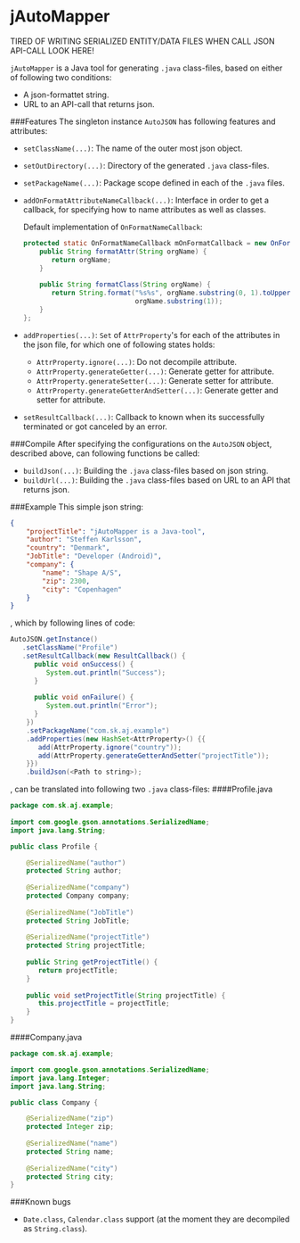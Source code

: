 jAutoMapper
===========
TIRED OF WRITING SERIALIZED ENTITY/DATA FILES WHEN CALL JSON API-CALL LOOK HERE!

`jAutoMapper` is a Java tool for generating `.java` class-files, based on either of following two conditions:
* A json-formattet string.
* URL to an API-call that returns json.

###Features
The singleton instance `AutoJSON` has following features and attributes:
- `setClassName(...)`: The name of the outer most json object.
- `setOutDirectory(...)`: Directory of the generated `.java` class-files.
- `setPackageName(...)`: Package scope defined in each of the `.java` files.
- `addOnFormatAttributeNameCallback(...)`: Interface in order to get a callback, for specifying how to name attributes as well as classes.

    Default implementation of `OnFormatNameCallback`:
    ```java
    protected static OnFormatNameCallback mOnFormatCallback = new OnFormatNameCallback() {
        public String formatAttr(String orgName) {
           return orgName;
        }
        
        public String formatClass(String orgName) {
           return String.format("%s%s", orgName.substring(0, 1).toUpperCase(), 
                                orgName.substring(1));
        }
    };
    ```
- `addProperties(...)`: `Set` of `AttrProperty`'s for each of the attributes in the json file, for which one of following states holds:
    - `AttrProperty.ignore(...)`: Do not decompile attribute.
    - `AttrProperty.generateGetter(...)`: Generate getter for attribute.
    - `AttrProperty.generateSetter(...)`: Generate setter for attribute.
    - `AttrProperty.generateGetterAndSetter(...)`: Generate getter and setter for attribute.
- `setResultCallback(...)`: Callback to known when its successfully terminated or got canceled by an error.

###Compile
After specifying the configurations on the `AutoJSON` object, described above, can following functions be called:
- `buildJson(...)`: Building the `.java` class-files based on json string.
- `buildUrl(...)`: Building the `.java` class-files based on URL to an API that returns json.

###Example
This simple json string:
```json
{
    "projectTitle": "jAutoMapper is a Java-tool",
    "author": "Steffen Karlsson",
    "country": "Denmark",
    "JobTitle": "Developer (Android)",
    "company": {
        "name": "Shape A/S",
        "zip": 2300,
        "city": "Copenhagen"
    }
}
```
, which by following lines of code:
```java
AutoJSON.getInstance()
   .setClassName("Profile")
   .setResultCallback(new ResultCallback() {
      public void onSuccess() {
         System.out.println("Success");
      }
      
      public void onFailure() {
         System.out.println("Error");
      }
    })
    .setPackageName("com.sk.aj.example")
    .addProperties(new HashSet<AttrProperty>() {{
       add(AttrProperty.ignore("country"));
       add(AttrProperty.generateGetterAndSetter("projectTitle"));
    }})
    .buildJson(<Path to string>);
```
, can be translated into following two `.java` class-files:
####Profile.java
```java
package com.sk.aj.example;
    
import com.google.gson.annotations.SerializedName;
import java.lang.String;

public class Profile {

    @SerializedName("author")
    protected String author;
    
    @SerializedName("company")
    protected Company company;
    
    @SerializedName("JobTitle")
    protected String JobTitle;
    
    @SerializedName("projectTitle")
    protected String projectTitle;
    
    public String getProjectTitle() {
       return projectTitle;
    }
    
    public void setProjectTitle(String projectTitle) {
       this.projectTitle = projectTitle;
    }
}
```

####Company.java
```java
package com.sk.aj.example;

import com.google.gson.annotations.SerializedName;
import java.lang.Integer;
import java.lang.String;

public class Company {

    @SerializedName("zip")
    protected Integer zip;
    
    @SerializedName("name")
    protected String name;
    
    @SerializedName("city")
    protected String city;
}
```

###Known bugs
- `Date.class`, `Calendar.class` support (at the moment they are decompiled as `String.class`).


